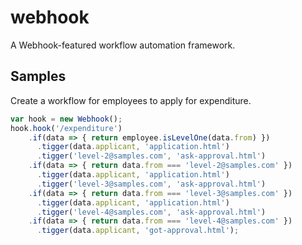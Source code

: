 # webhook
A Webhook-featured workflow automation framework.

## Samples
Create a workflow for employees to apply for expenditure.
```js
var hook = new Webhook();
hook.hook('/expenditure')
    .if(data => { return employee.isLevelOne(data.from) })
      .tigger(data.applicant, 'application.html')
      .tigger('level-2@samples.com', 'ask-approval.html')
    .if(data => { return data.from === 'level-2@samples.com' })
      .tigger(data.applicant, 'application.html')
      .tigger('level-3@samples.com', 'ask-approval.html')
    .if(data => { return data.from === 'level-3@samples.com' })
      .tigger(data.applicant, 'application.html')
      .tigger('level-4@samples.com', 'ask-approval.html')
    .if(data => { return data.from === 'level-4@samples.com' })
      .tigger(data.applicant, 'got-approval.html');
```
